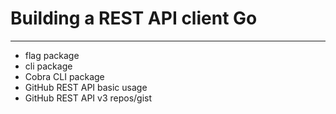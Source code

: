 # Building a REST API client Go
---
- flag package
- cli package
- Cobra CLI package
- GitHub REST API basic usage
- GitHub REST API v3 repos/gist